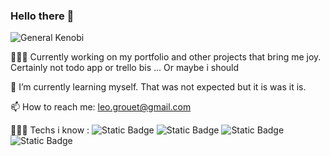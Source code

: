 ### Hello there 👋

![General Kenobi](./giphy.gif)


👨🏻‍💻 Currently working on my portfolio and other projects that bring me joy. Certainly not todo app or trello bis ... Or maybe i should 
  
🌱 I’m currently learning myself. That was not expected but it is was it is.
  
📫 How to reach me: leo.grouet@gmail.com

👨🏻‍💻 Techs i know :
![Static Badge](https://img.shields.io/badge/Javascript-yellow?style=flat&logo=javascript&logoColor=white) ![Static Badge](https://img.shields.io/badge/HTML-red?style=flat&logo=html&logoColor=white) ![Static Badge](https://img.shields.io/badge/CSS-blue?style=flat&logo=css&logoColor=white) ![Static Badge](https://img.shields.io/badge/ejs-vert?style=flat&logo=ejs&logoColor=white)




